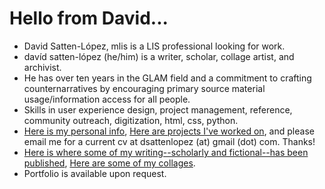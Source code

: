 # Hello from David...
- David Satten-López, mlis is a LIS professional looking for work.
- davíd satten-lópez (he/him) is a writer, scholar, collage artist, and archivist.
- He has over ten years in the GLAM field and a commitment to crafting counternarratives by encouraging primary source material usage/information access for all people.
- Skills in user experience design, project management, reference, community outreach, digitization, html, css, python.
- [Here is my personal info](about.md), [Here are projects I've worked on](projects.md), and please email me for a current cv at dsattenlopez (at) gmail (dot) com. Thanks!
- [Here is where some of my writing--scholarly and fictional--has been published](writing.md), [Here are some of my collages](collages.md).
- Portfolio is available upon request. 
